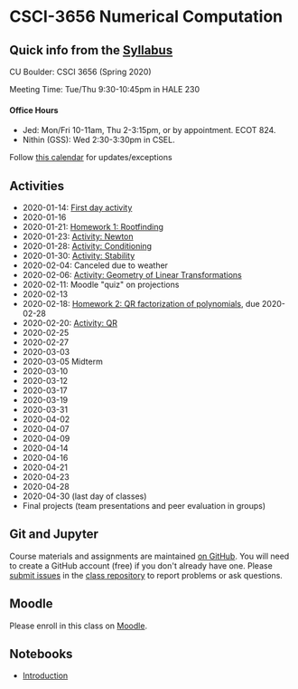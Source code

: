# CSCI-3656 Numerical Computation

## Quick info from the [Syllabus](Syllabus.md)

CU Boulder: CSCI 3656 (Spring 2020)

Meeting Time: Tue/Thu 9:30-10:45pm in HALE 230

#### Office Hours
* Jed: Mon/Fri 10-11am, Thu 2-3:15pm, or by appointment.  ECOT 824.
* Nithin (GSS): Wed 2:30-3:30pm in CSEL.

Follow [this calendar](https://calendar.google.com/calendar/embed?src=2f9tod3nku1e610nno9f0b42ec%40group.calendar.google.com&ctz=America%2FDenver)
for updates/exceptions

## Activities

* 2020-01-14: [First day activity](https://classroom.github.com/a/TH7aGVZp)
* 2020-01-16
* 2020-01-21: [Homework 1: Rootfinding](https://classroom.github.com/a/PncpaPPY)
* 2020-01-23: [Activity: Newton](https://classroom.github.com/a/Mllopi2a)
* 2020-01-28: [Activity: Conditioning](https://classroom.github.com/a/s25NU3NK)
* 2020-01-30: [Activity: Stability](https://classroom.github.com/a/jfr0-rL8)
* 2020-02-04: Canceled due to weather
* 2020-02-06: [Activity: Geometry of Linear Transformations](https://classroom.github.com/a/TYpT2cVK)
* 2020-02-11: Moodle "quiz" on projections
* 2020-02-13
* 2020-02-18: [Homework 2: QR factorization of polynomials](https://classroom.github.com/a/5tD28CoO), due 2020-02-28
* 2020-02-20: [Activity: QR](https://classroom.github.com/a/yxqxO6I4)
* 2020-02-25
* 2020-02-27
* 2020-03-03
* 2020-03-05 Midterm
* 2020-03-10
* 2020-03-12
* 2020-03-17
* 2020-03-19
* 2020-03-31
* 2020-04-02
* 2020-04-07
* 2020-04-09
* 2020-04-14
* 2020-04-16
* 2020-04-21
* 2020-04-23
* 2020-04-28
* 2020-04-30 (last day of classes)
* Final projects (team presentations and peer evaluation in groups)

## Git and Jupyter

Course materials and assignments are maintained
[on GitHub](https://github.com/cu-numcomp).
You will need to create a GitHub account (free) if you don't already
have one.  Please
[submit issues](https://github.com/cu-numcomp/numcomp-class/issues)
in the
[class repository](https://github.com/cu-numcomp/numcomp-class)
to report problems or ask questions.

## Moodle

Please enroll in this class on [Moodle](https://moodle.cs.colorado.edu).

## Notebooks

* [Introduction](Introduction.ipynb)
